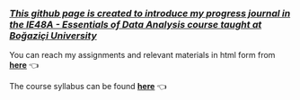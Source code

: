 ### <a href="https://pjournal.github.io/boun01-canaytore/" target="_blank">*This github page is created to introduce my progress journal in the IE48A - Essentials of Data Analysis course taught at Boğaziçi University*</a>

You can reach my assignments and relevant materials in html form from <a href="https://pjournal.github.io/boun01-canaytore/" target="_blank"><ins>**here**</ins></a> 👈

The course syllabus can be found <a href="https://registration.boun.edu.tr/scripts/instructor/coursedescriptions/2019-2020-3/IE48A.pdf" target="_blank"><ins>**here**</ins></a> 👈
